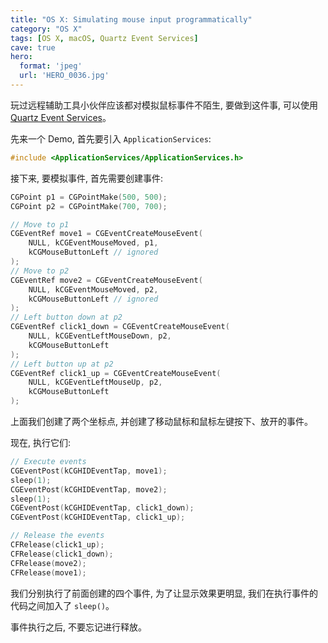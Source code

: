 ```yaml
---
title: "OS X: Simulating mouse input programmatically"
category: "OS X"
tags: [OS X, macOS, Quartz Event Services]
cave: true
hero:
  format: 'jpeg'
  url: 'HERO_0036.jpg'
---
```

玩过远程辅助工具小伙伴应该都对模拟鼠标事件不陌生, 要做到这件事, 可以使用 [Quartz Event Services](https://developer.apple.com/reference/coregraphics/1658572-quartz_event_services)。

先来一个 Demo, 首先要引入 `ApplicationServices`:

```c
#include <ApplicationServices/ApplicationServices.h>
```

接下来, 要模拟事件, 首先需要创建事件:

```c
CGPoint p1 = CGPointMake(500, 500);
CGPoint p2 = CGPointMake(700, 700);

// Move to p1
CGEventRef move1 = CGEventCreateMouseEvent(
    NULL, kCGEventMouseMoved, p1,
    kCGMouseButtonLeft // ignored
);
// Move to p2
CGEventRef move2 = CGEventCreateMouseEvent(
    NULL, kCGEventMouseMoved, p2,
    kCGMouseButtonLeft // ignored
);
// Left button down at p2
CGEventRef click1_down = CGEventCreateMouseEvent(
    NULL, kCGEventLeftMouseDown, p2,
    kCGMouseButtonLeft
);
// Left button up at p2
CGEventRef click1_up = CGEventCreateMouseEvent(
    NULL, kCGEventLeftMouseUp, p2,
    kCGMouseButtonLeft
);
```

上面我们创建了两个坐标点, 并创建了移动鼠标和鼠标左键按下、放开的事件。

现在, 执行它们:

```c
// Execute events
CGEventPost(kCGHIDEventTap, move1);
sleep(1);
CGEventPost(kCGHIDEventTap, move2);
sleep(1);
CGEventPost(kCGHIDEventTap, click1_down);
CGEventPost(kCGHIDEventTap, click1_up);

// Release the events
CFRelease(click1_up);
CFRelease(click1_down);
CFRelease(move2);
CFRelease(move1);
```

我们分别执行了前面创建的四个事件, 为了让显示效果更明显, 我们在执行事件的代码之间加入了 `sleep()`。

事件执行之后, 不要忘记进行释放。
